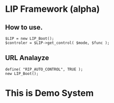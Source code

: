 # LIP Framework (alpha)

## How to use.

    $LIP = new LIP_Boot();
    $controler = $LIP->get_control( $mode, $func );

## URL Analayze

    define( "RIP_AUTO_CONTROL", TRUE );
    new LIP_Boot();

# This is Demo System